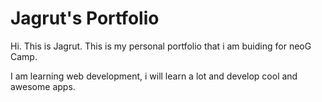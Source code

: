 # Jagrut's Portfolio

Hi. This is Jagrut. This is my personal portfolio that i am buiding for neoG Camp. 

I am learning web development, i will learn a lot and develop cool and awesome apps.